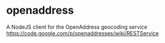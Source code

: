 openaddress
===========

A NodeJS client for the OpenAddress geocoding service https://code.google.com/p/openaddresses/wiki/RESTService

